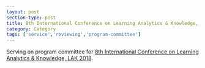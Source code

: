 ```yaml
---
layout: post
section-type: post
title: 8th International Conference on Learning Analytics & Knowledge, LAK 2018
category: Category
tags: ['service','reviewing','program-committee']
---
```

Serving on program committee for [8th International Conference on Learning Analytics & Knowledge, LAK 2018](https://lak18.solaresearch.org/).
